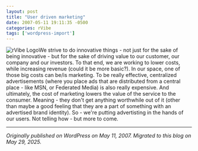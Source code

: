 ```yaml
---
layout: post
title: "User driven marketing"
date: 2007-05-11 19:11:35 -0500
categories: rVibe
tags: ['wordpress-import']
---
```


![rVibe Logo](http://meansofproduction.wordpress.com/wp-content/uploads/2007/02/rvibelogo.thumbnail.jpeg)We strive to do innovative things - not just for the sake of being innovative - but for the sake of driving value to our customer, our company and our investors. To that end, we are working to lower costs, while increasing revenue (could it be more basic?). In our space, one of those big costs can be/is marketing. To be really effective, centralized advertisements (where you place ads that are distributed from a central place - like MSN, or Federated Media) is also really expensive. And ultimately, the cost of marketing lowers the value of the service to the consumer. Meaning - they don't get anything worthwhile out of it (other than maybe a good feeling that they are a part of something with an advertised brand identity). So - we're putting advertisting in the hands of our users. Not telling how - but more to come.

---

*Originally published on WordPress on May 11, 2007. Migrated to this blog on May 29, 2025.*
